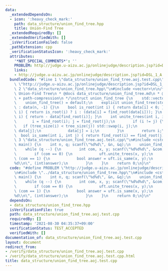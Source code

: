 ```yaml
---
data:
  _extendedDependsOn:
  - icon: ':heavy_check_mark:'
    path: data_structure/union_find_tree.hpp
    title: Union-Find Tree
  _extendedRequiredBy: []
  _extendedVerifiedWith: []
  _isVerificationFailed: false
  _pathExtension: cpp
  _verificationStatusIcon: ':heavy_check_mark:'
  attributes:
    '*NOT_SPECIAL_COMMENTS*': ''
    PROBLEM: http://judge.u-aizu.ac.jp/onlinejudge/description.jsp?id=DSL_1_A
    links:
    - http://judge.u-aizu.ac.jp/onlinejudge/description.jsp?id=DSL_1_A
  bundledCode: "#line 1 \"data_structure/union_find_tree.aoj.test.cpp\"\n#define PROBLEM\
    \ \"http://judge.u-aizu.ac.jp/onlinejudge/description.jsp?id=DSL_1_A\"\n#line\
    \ 2 \"data_structure/union_find_tree.hpp\"\n#include <vector>\n\n/**\n * @brief\
    \ Union-Find Tree\n * @docs data_structure/union_find_tree.md\n * @note union-by-size\
    \ + path-compression\n */\nstruct union_find_tree {\n    std::vector<int> data;\n\
    \    union_find_tree() = default;\n    explicit union_find_tree(std::size_t n)\
    \ : data(n, -1) {}\n    bool is_root(int i) { return data[i] < 0; }\n    int find_root(int\
    \ i) { return is_root(i) ? i : (data[i] = find_root(data[i])); }\n    int tree_size(int\
    \ i) { return - data[find_root(i)]; }\n    int unite_trees(int i, int j) {\n \
    \       i = find_root(i); j = find_root(j);\n        if (i != j) {\n         \
    \   if (tree_size(i) < tree_size(j)) std::swap(i, j);\n            data[i] +=\
    \ data[j];\n            data[j] = i;\n        }\n        return i;\n    }\n  \
    \  bool is_same(int i, int j) { return find_root(i) == find_root(j); }\n};\n#line\
    \ 3 \"data_structure/union_find_tree.aoj.test.cpp\"\n#include <cstdio>\n\nint\
    \ main() {\n    int n, q; scanf(\"%d%d\", &n, &q);\n    union_find_tree uft(n);\n\
    \    while (q --) {\n        int com, x, y; scanf(\"%d%d%d\", &com, &x, &y);\n\
    \        if (com == 0) {\n            uft.unite_trees(x, y);\n        } else if\
    \ (com == 1) {\n            bool answer = uft.is_same(x, y);\n            printf(\"\
    %d\\n\", (int)answer);\n        }\n    }\n    return 0;\n}\n"
  code: "#define PROBLEM \"http://judge.u-aizu.ac.jp/onlinejudge/description.jsp?id=DSL_1_A\"\
    \n#include \"../data_structure/union_find_tree.hpp\"\n#include <cstdio>\n\nint\
    \ main() {\n    int n, q; scanf(\"%d%d\", &n, &q);\n    union_find_tree uft(n);\n\
    \    while (q --) {\n        int com, x, y; scanf(\"%d%d%d\", &com, &x, &y);\n\
    \        if (com == 0) {\n            uft.unite_trees(x, y);\n        } else if\
    \ (com == 1) {\n            bool answer = uft.is_same(x, y);\n            printf(\"\
    %d\\n\", (int)answer);\n        }\n    }\n    return 0;\n}\n"
  dependsOn:
  - data_structure/union_find_tree.hpp
  isVerificationFile: true
  path: data_structure/union_find_tree.aoj.test.cpp
  requiredBy: []
  timestamp: '2021-08-30 04:35:37+09:00'
  verificationStatus: TEST_ACCEPTED
  verifiedWith: []
documentation_of: data_structure/union_find_tree.aoj.test.cpp
layout: document
redirect_from:
- /verify/data_structure/union_find_tree.aoj.test.cpp
- /verify/data_structure/union_find_tree.aoj.test.cpp.html
title: data_structure/union_find_tree.aoj.test.cpp
---
```

